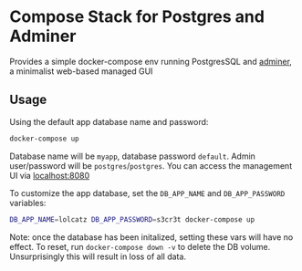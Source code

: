# Compose Stack for Postgres and Adminer

Provides a simple docker-compose env running PostgresSQL and [adminer](https://www.adminer.org/), a minimalist web-based managed GUI

## Usage

Using the default app database name and password:

```sh
docker-compose up
```

Database name will be `myapp`, database password `default`. Admin user/password will be `postgres`/`postgres`. You can access the management UI via [localhost:8080](http://localhost:8080)

To customize the app database, set the `DB_APP_NAME` and `DB_APP_PASSWORD` variables:

```sh
DB_APP_NAME=lolcatz DB_APP_PASSWORD=s3cr3t docker-compose up
```

Note: once the database has been initalized, setting these vars will have no effect. To reset, run `docker-compose down -v` to delete the DB volume. Unsurprisingly this will result in loss of all data.
